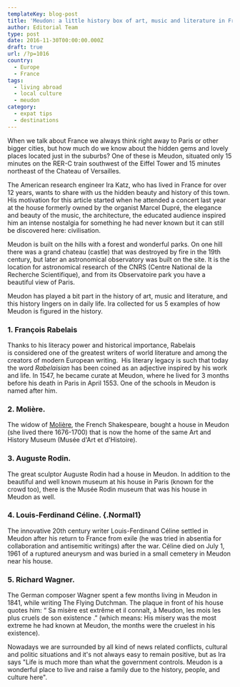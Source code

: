 ```yaml
---
templateKey: blog-post
title: 'Meudon: a little history box of art, music and literature in France'
author: Editorial Team
type: post
date: 2016-11-30T00:00:00.000Z
draft: true
url: /?p=1016
country:
  - Europe
  - France
tags:
  - living abroad
  - local culture
  - meudon
category:
  - expat tips
  - destinations
---
```


When we talk about France we always think right away to Paris or other bigger cities, but how much do we know about the hidden gems and lovely places located just in the suburbs? One of these is Meudon, situated only 15 minutes on the RER-C train southwest of the Eiffel Tower and 15 minutes northeast of the Chateau of Versailles.

The American research engineer Ira Katz, who has lived in France for over 12 years, wants to share with us the hidden beauty and history of this town. His motivation for this article started when he attended a concert last year at the house formerly owned by the organist Marcel Dupré, the elegance and beauty of the music, the architecture, the educated audience inspired him an intense nostalgia for something he had never known but it can still be discovered here: civilisation.

Meudon is built on the hills with a forest and wonderful parks. On one hill there was a grand chateau (castle) that was destroyed by fire in the 19th century, but later an astronomical observatory was built on the site. It is the location for astronomical research of the CNRS (Centre National de la Recherche Scientifique), and from its Observatoire park you have a beautiful view of Paris.

Meudon has played a bit part in the history of art, music and literature, and this history lingers on in daily life. Ira collected for us 5 examples of how Meudon is figured in the history.

### 1. François Rabelais

Thanks to his literacy power and historical importance, Rabelais is considered one of the greatest writers of world literature and among the creators of modern European writing.  His literary legacy is such that today the word <i>Rabelaisian </i>has been coined as an adjective inspired by his work and life. In 1547, he became curate at Meudon, where he lived for 3 months before his death in Paris in April 1553. One of the schools in Meudon is named after him.

### 2. Molière.

The widow of <a href="https://en.wikipedia.org/wiki/Moli%C3%A8re">Molière</a>, the French Shakespeare, bought a house in Meudon (she lived there 1676-1700) that is now the home of the same Art and History Museum (Musée d'Art et d'Histoire).

### 3. Auguste Rodin.

The great sculptor Auguste Rodin had a house in Meudon. In addition to the beautiful and well known museum at his house in Paris (known for the crowd too), there is the Musée Rodin museum that was his house in Meudon as well.

### 4. Louis-Ferdinand Céline. {.Normal1}

The innovative 20th century writer Louis-Ferdinand Céline settled in Meudon after his return to France from exile (he was tried in absentia for collaboration and antisemitic writings) after the war. Céline died on July 1, 1961 of a ruptured aneurysm and was buried in a small cemetery in Meudon near his house.

### 5. Richard Wagner.

The German composer Wagner spent a few months living in Meudon in 1841, while writing The Flying Dutchman. The plaque in front of his house quotes him: “ Sa misère est extrême et il connaît, à Meudon, les mois les plus cruels de son existence .” (which means: His misery was the most extreme he had known at Meudon, the months were the cruelest in his existence).

Nowadays we are surrounded by all kind of news related conflicts, cultural and politic situations and it's not always easy to remain positive, but as Ira says "Life is much more than what the government controls. Meudon is a wonderful place to live and raise a family due to the history, people, and culture here".
